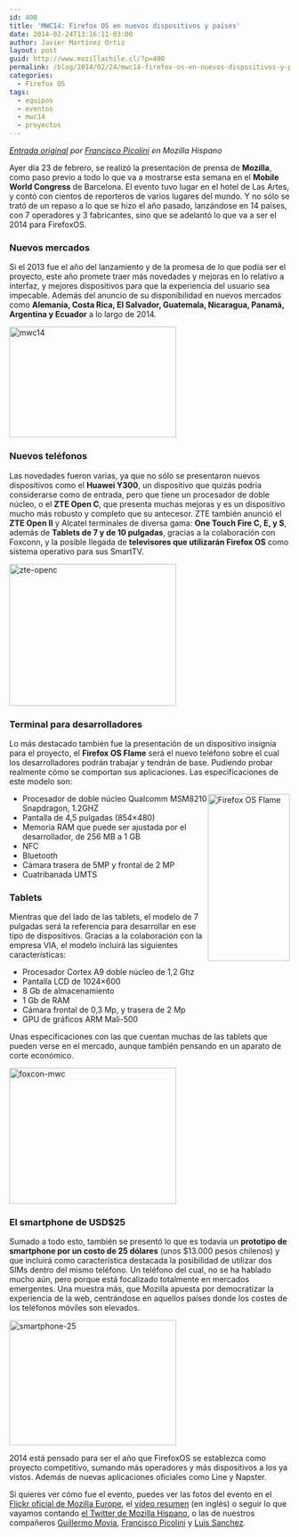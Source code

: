 ```yaml
---
id: 400
title: 'MWC14: Firefox OS en nuevos dispositivos y países'
date: 2014-02-24T13:16:11-03:00
author: Javier Martínez Ortiz
layout: post
guid: http://www.mozillachile.cl/?p=400
permalink: /blog/2014/02/24/mwc14-firefox-os-en-nuevos-dispositivos-y-paises/
categories:
  - Firefox OS
tags:
  - equipos
  - eventos
  - mwc14
  - proyectos
---
```

_<a href="http://www.mozilla-hispano.org/mwc14-firefox-os-en-nuevos-dispositivos-y-paises/" target="_blank">Entrada original</a> por <a href="http://www.mozilla-hispano.org/author/FrancJP/" target="_blank">Francisco Picolini</a> en Mozilla Hispano_

Ayer día 23 de febrero, se realizó la presentación de prensa de **Mozilla**, como paso previo a todo lo que va a mostrarse esta semana en el **Mobile World Congress** de Barcelona. El evento tuvo lugar en el hotel de Las Artes, y contó con cientos de reporteros de varios lugares del mundo. Y no sólo se trató de un repaso a lo que se hizo el año pasado, lanzándose en 14 países, con 7 operadores y 3 fabricantes, sino que se adelantó lo que va a ser el 2014 para FirefoxOS.<!--more-->

### Nuevos mercados

Si el 2013 fue el año del lanzamiento y de la promesa de lo que podía ser el proyecto, este año promete traer más novedades y mejoras en lo relativo a interfaz, y mejores dispositivos para que la experiencia del usuario sea impecable. Además del anuncio de su disponibilidad en nuevos mercados como **Alemania, Costa Rica, El Salvador, Guatemala, Nicaragua, Panamá, Argentina y Ecuador** a lo largo de 2014.

[<img class="size-medium wp-image-11712 aligncenter" style="float: none !important; margin: auto !important;" alt="mwc14" src="http://www.mozilla-hispano.org/wp-content/uploads/mwc14-300x199.jpg" width="300" height="199" />](http://www.mozilla-hispano.org/wp-content/uploads/mwc14.jpg)

### Nuevos teléfonos

Las novedades fueron varias, ya que no sólo se presentaron nuevos dispositivos como el **Huawei Y300**, un dispositivo que quizás podría considerarse como de entrada, pero que tiene un procesador de doble núcleo, o el **ZTE Open C**, que presenta muchas mejoras y es un dispositivo mucho más robusto y completo que su antecesor. ZTE también anunció el **ZTE Open II** y Alcatel terminales de diversa gama: **One Touch Fire C, E, y S**, además de **Tablets de 7 y de 10 pulgadas**, gracias a la colaboración con Foxconn, y la posible llegada de **televisores que utilizarán Firefox OS** como sistema operativo para sus SmartTV.

[<img class="size-medium wp-image-11708 aligncenter" style="float: none !important; margin: auto !important;" alt="zte-openc" src="http://www.mozilla-hispano.org/wp-content/uploads/zte-openc-300x255.jpg" width="300" height="255" />](http://www.mozilla-hispano.org/wp-content/uploads/zte-openc.jpg)

### Terminal para desarrolladores

Lo más destacado también fue la presentación de un dispositivo insignia para el proyecto, el **Firefox OS Flame** será el nuevo teléfono sobre el cual los desarrolladores podrán trabajar y tendrán de base. Pudiendo probar realmente cómo se comportan sus aplicaciones. Las especificaciones de este modelo son:

[<img class="size-medium wp-image-11704 alignright" style="float: right !important;" alt="Firefox OS Flame" src="http://www.mozilla-hispano.org/wp-content/uploads/Firefox-OS-Flame-147x300.png" width="147" height="300" />](http://www.mozilla-hispano.org/wp-content/uploads/Firefox-OS-Flame.png)

  * Procesador de doble núcleo Qualcomm MSM8210 Snapdragon, 1.2GHZ
  * Pantalla de 4,5 pulgadas (854×480)
  * Memoria RAM que puede ser ajustada por el desarrollador, de 256 MB a 1 GB
  * NFC
  * Bluetooth
  * Cámara trasera de 5MP y frontal de 2 MP
  * Cuatribanada UMTS

### Tablets

Mientras que del lado de las tablets, el modelo de 7 pulgadas será la referencia para desarrollar en ese tipo de dispositivos. Gracias a la colaboración con la empresa VIA, el modelo incluirá las siguientes características:

  * Procesador Cortex A9 doble núcleo de 1,2 Ghz
  * Pantalla LCD de 1024×600
  * 8 Gb de almacenamiento
  * 1 Gb de RAM
  * Cámara frontal de 0,3 Mp, y trasera de 2 Mp
  * GPU de gráficos ARM Mali-500

Unas especificaciones con las que cuentan muchas de las tablets que pueden verse en el mercado, aunque también pensando en un aparato de corte económico.

[<img class="aligncenter size-medium wp-image-11709" style="float: none !important; margin: auto !important;" alt="foxcon-mwc" src="http://www.mozilla-hispano.org/wp-content/uploads/foxcon-mwc-300x244.jpg" width="300" height="244" />](http://www.mozilla-hispano.org/wp-content/uploads/foxcon-mwc.jpg)

### El smartphone de USD$25

Sumado a todo esto, también se presentó lo que es todavía un **prototipo de smartphone por un costo de 25 dólares** (unos $13.000 pesos chilenos) y que incluirá como característica destacada la posibilidad de utilizar dos SIMs dentro del mismo teléfono. Un teléfono del cual, no se ha hablado mucho aún, pero porque está focalizado totalmente en mercados emergentes. Una muestra más, que Mozilla apuesta por democratizar la experiencia de la web, centrándose en aquellos países donde los costes de los teléfonos móviles son elevados.

[<img class="size-medium wp-image-11706 aligncenter" style="float: none !important; margin: auto !important;" alt="smartphone-25" src="http://www.mozilla-hispano.org/wp-content/uploads/smartphone-25-300x225.jpg" width="300" height="225" />](http://www.mozilla-hispano.org/wp-content/uploads/smartphone-25.jpg)

2014 está pensado para ser el año que FirefoxOS se establezca como proyecto competitivo, sumando más operadores y más dispositivos a los ya vistos. Además de nuevas aplicaciones oficiales como Line y Napster.

Si quieres ver cómo fue el evento, puedes ver las fotos del evento en el [Flickr oficial de Mozilla Europe](http://www.flickr.com/photos/mozillaeu/sets/72157641410142585/), el [vídeo resumen](http://www.youtube.com/watch?v=3Osphb4LqBY) (en inglés) o seguir lo que vayamos contando [el Twitter de Mozilla Hispano](https://twitter.com/mozilla_hispano), o las de nuestros compañeros [Guillermo Movia](https://twitter.com/deimidis), [Francisco Picolini](https://twitter.com/francjp) y [Luis Sanchez](https://twitter.com/lasr21).